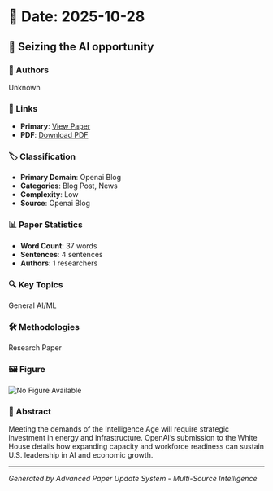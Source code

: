 # 📅 Date: 2025-10-28

## 📄 Seizing the AI opportunity

### 👥 Authors
Unknown

### 🔗 Links
- **Primary**: [View Paper](https://openai.com/global-affairs/seizing-the-ai-opportunity)
- **PDF**: [Download PDF](https://arxiv.org/pdf/.pdf) 



### 🏷️ Classification
- **Primary Domain**: Openai Blog
- **Categories**: Blog Post, News
- **Complexity**: Low
- **Source**: Openai Blog

### 📊 Paper Statistics
- **Word Count**: 37 words
- **Sentences**: 4 sentences
- **Authors**: 1 researchers

### 🔍 Key Topics
General AI/ML

### 🛠️ Methodologies
Research Paper

### 🖼️ Figure
![No Figure Available](https://img.shields.io/badge/Figure-Not_Available-lightgrey?style=for-the-badge)

### 📝 Abstract
Meeting the demands of the Intelligence Age will require strategic investment in energy and infrastructure. OpenAI’s submission to the White House details how expanding capacity and workforce readiness can sustain U.S. leadership in AI and economic growth.

---
*Generated by Advanced Paper Update System - Multi-Source Intelligence*
